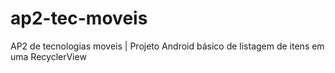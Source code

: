 # ap2-tec-moveis
AP2 de tecnologias moveis | Projeto Android básico de listagem de itens em uma RecyclerView
